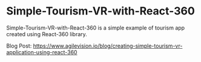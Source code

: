 # Simple-Tourism-VR-with-React-360
Simple-Tourism-VR-with-React-360 is a simple example of tourism app created using React-360 library. 

Blog Post:
https://www.agilevision.io/blog/creating-simple-tourism-vr-application-using-react-360
